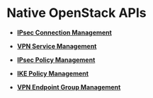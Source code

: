 # Native OpenStack APIs<a name="en_topic_0093011490"></a>

-   **[IPsec Connection Management](ipsec-connection-management.md)**  

-   **[VPN Service Management](vpn-service-management.md)**  

-   **[IPsec Policy Management](ipsec-policy-management.md)**  

-   **[IKE Policy Management](ike-policy-management.md)**  

-   **[VPN Endpoint Group Management](vpn-endpoint-group-management.md)**  


